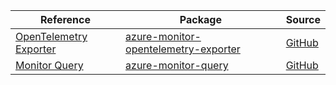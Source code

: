 | Reference | Package | Source |
|---|---|---|
|[OpenTelemetry Exporter](monitor-opentelemetry-exporter-readme.md)|[azure-monitor-opentelemetry-exporter](https://pypi.org/project/azure-monitor-opentelemetry-exporter)|[GitHub](https://github.com/Azure/azure-sdk-for-python/blob/main/sdk/monitor/azure-monitor-opentelemetry-exporter)|
|[Monitor Query](monitor-query-readme.md)|[azure-monitor-query](https://pypi.org/project/azure-monitor-query)|[GitHub](https://github.com/Azure/azure-sdk-for-python/blob/main/sdk/monitor/azure-monitor-query)|
